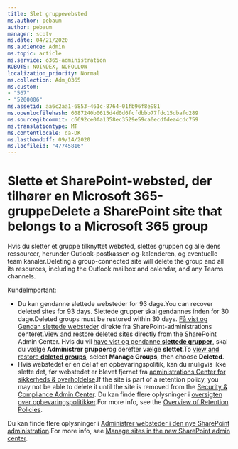```yaml
---
title: Slet gruppewebsted
ms.author: pebaum
author: pebaum
manager: scotv
ms.date: 04/21/2020
ms.audience: Admin
ms.topic: article
ms.service: o365-administration
ROBOTS: NOINDEX, NOFOLLOW
localization_priority: Normal
ms.collection: Adm_O365
ms.custom:
- "567"
- "5200006"
ms.assetid: aa6c2aa1-6853-461c-8764-01fb96f8e981
ms.openlocfilehash: 6087240b0615d4d0d6fcfdbbb77fdc15dbafd289
ms.sourcegitcommit: c6692ce0fa1358ec3529e59ca0ecdfdea4cdc759
ms.translationtype: MT
ms.contentlocale: da-DK
ms.lasthandoff: 09/14/2020
ms.locfileid: "47745816"
---
```

# <a name="delete-a-sharepoint-site-that-belongs-to-a-microsoft-365-group"></a><span data-ttu-id="1af68-102">Slette et SharePoint-websted, der tilhører en Microsoft 365-gruppe</span><span class="sxs-lookup"><span data-stu-id="1af68-102">Delete a SharePoint site that belongs to a Microsoft 365 group</span></span>

<span data-ttu-id="1af68-103">Hvis du sletter et gruppe tilknyttet websted, slettes gruppen og alle dens ressourcer, herunder Outlook-postkassen og-kalenderen, og eventuelle team kanaler.</span><span class="sxs-lookup"><span data-stu-id="1af68-103">Deleting a group-connected site will delete the group and all its resources, including the Outlook mailbox and calendar, and any Teams channels.</span></span>
  
<span data-ttu-id="1af68-104">Kunde</span><span class="sxs-lookup"><span data-stu-id="1af68-104">Important:</span></span>

- <span data-ttu-id="1af68-105">Du kan gendanne slettede websteder for 93 dage.</span><span class="sxs-lookup"><span data-stu-id="1af68-105">You can recover deleted sites for 93 days.</span></span> <span data-ttu-id="1af68-106">Slettede grupper skal gendannes inden for 30 dage.</span><span class="sxs-lookup"><span data-stu-id="1af68-106">Deleted groups must be restored within 30 days.</span></span> <span data-ttu-id="1af68-107">[Få vist og Gendan slettede websteder](https://admin.microsoft.com/sharepoint?page=recyclebin&modern=true) direkte fra SharePoint-administrations centeret.</span><span class="sxs-lookup"><span data-stu-id="1af68-107">[View and restore deleted sites](https://admin.microsoft.com/sharepoint?page=recyclebin&modern=true) directly from the SharePoint Admin Center.</span></span> <span data-ttu-id="1af68-108">Hvis du vil [have vist og gendanne **slettede grupper**](https://outlook.office.com/people/group/deleted), skal du vælge **Administrer grupper**og derefter vælge **slettet**.</span><span class="sxs-lookup"><span data-stu-id="1af68-108">To [view and restore **deleted groups**](https://outlook.office.com/people/group/deleted), select **Manage Groups**, then choose **Deleted**.</span></span>
- <span data-ttu-id="1af68-109">Hvis webstedet er en del af en opbevaringspolitik, kan du muligvis ikke slette det, før webstedet er blevet fjernet fra [administrations Center for sikkerheds & overholdelse](https://protection.office.com/?rfr=AdminCenter#/retention).</span><span class="sxs-lookup"><span data-stu-id="1af68-109">If the site is part of a retention policy, you may not be able to delete it until the site is removed from the [Security & Compliance Admin Center](https://protection.office.com/?rfr=AdminCenter#/retention).</span></span> <span data-ttu-id="1af68-110">Du kan finde flere oplysninger i [oversigten over opbevaringspolitikker](https://docs.microsoft.com/microsoft-365/compliance/retention-policies).</span><span class="sxs-lookup"><span data-stu-id="1af68-110">For more info, see the [Overview of Retention Policies](https://docs.microsoft.com/microsoft-365/compliance/retention-policies).</span></span>
  
<span data-ttu-id="1af68-111">Du kan finde flere oplysninger i [Administrer websteder i den nye SharePoint administration](https://docs.microsoft.com/sharepoint/manage-sites-in-new-admin-center).</span><span class="sxs-lookup"><span data-stu-id="1af68-111">For more info, see [Manage sites in the new SharePoint admin center](https://docs.microsoft.com/sharepoint/manage-sites-in-new-admin-center).</span></span>
